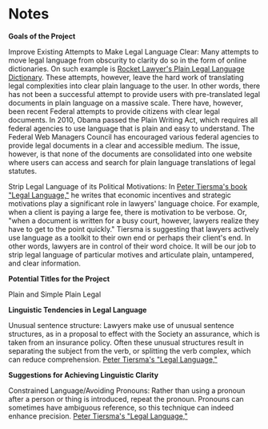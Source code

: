 # Notes

**Goals of the Project**

Improve Existing Attempts to Make Legal Language Clear: Many attempts to move legal language from obscurity to clarity do so in the form of online dictionaries. On such example is [Rocket Lawyer's Plain Legal Language Dictionary](https://www.rocketlawyer.com/article/legal-dictionary.rl). These attempts, however, leave the hard work of translating legal complexities into clear plain language to the user. In other words, there has not been a successful attempt to provide users with pre-translated legal documents in plain language on a massive scale. There have, however, been recent Federal attempts to provide citizens with clear legal documents. In 2010, Obama passed the Plain Writing Act, which requires all federal agencies to use language that is plain and easy to understand. The Federal Web Managers Council has encouraged various federal agencies to provide legal documents in a clear and accessible medium. The issue, however, is that none of the documents are consolidated into one website where users can access and search for plain language translations of legal statutes. 

Strip Legal Language of its Political Motivations: In [Peter Tiersma's book "Legal Language,"](http://www.languageandlaw.org/LEGALLANG/LEGALLANG.HTM) he writes that economic incentives and strategic motivations play a significant role in lawyers' language choice. For example, when a client is paying a large fee, there is motivation to be verbose. Or, "when a document is written for a busy court, however, lawyers realize they have to get to the point quickly." Tiersma is suggesting that lawyers actively use language as a toolkit to their own end or perhaps their client's end. In other words, lawyers are in control of their word choice. It will be our job to strip legal language of particular motives and articulate plain, untampered, and clear information.

**Potential Titles for the Project**

Plain and Simple
Plain Legal


**Linguistic Tendencies in Legal Language**

Unusual sentence structure: Lawyers make use of unusual sentence structures, as in a proposal to effect with the Society an assurance, which is taken from an insurance policy.  Often these unusual structures result in separating the subject from the verb, or splitting the verb complex, which can reduce comprehension. [Peter Tiersma's "Legal Language,"](http://www.languageandlaw.org/LEGALLANG/LEGALLANG.HTM)

**Suggestions for Achieving Linguistic Clarity**

Constrained Language/Avoiding Pronouns: Rather than using a pronoun after a person or thing is introduced, repeat the pronoun. Pronouns can sometimes have ambiguous reference, so this technique can indeed enhance precision. [Peter Tiersma's "Legal Language,"](http://www.languageandlaw.org/LEGALLANG/LEGALLANG.HTM)


